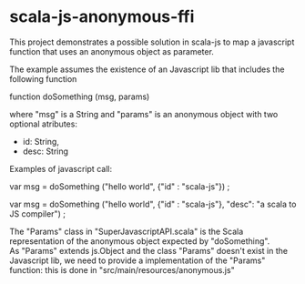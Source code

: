 scala-js-anonymous-ffi
=====================

This project demonstrates a possible solution in scala-js to map a javascript function that uses an anonymous object as parameter.

The example assumes the existence of an Javascript lib that includes the following function

   function doSomething (msg, params)

where "msg" is a String and "params" is an anonymous object with two optional atributes:
- id: String,
- desc: String

Examples of javascript call:

   var msg = doSomething ("hello world", {"id" : "scala-js"}) ;
   
   var msg = doSomething ("hello world", {"id" : "scala-js"}, "desc": "a scala to JS compiler") ; 

The "Params" class in "SuperJavascriptAPI.scala" is the Scala representation of the anonymous object expected by "doSomething".  
As "Params" extends js.Object and the class "Params" doesn't exist in the Javascript lib, we need to provide a implementation 
of the "Params" function: this is done in "src/main/resources/anonymous.js"



